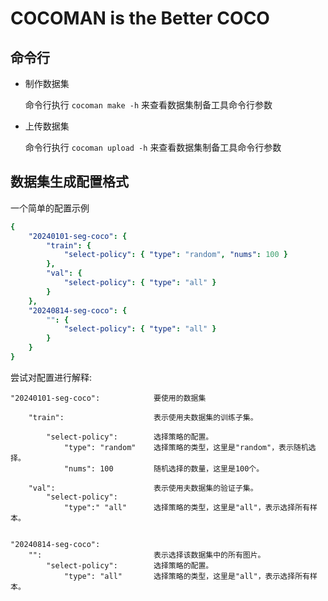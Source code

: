 # COCOMAN is the Better COCO

## 命令行

- 制作数据集

    命令行执行 `cocoman make -h` 来查看数据集制备工具命令行参数

- 上传数据集

    命令行执行 `cocoman upload -h` 来查看数据集制备工具命令行参数

## 数据集生成配置格式

一个简单的配置示例

```yml
{
    "20240101-seg-coco": {
        "train": {
            "select-policy": { "type": "random", "nums": 100 }
        },
        "val": {
            "select-policy": { "type": "all" }
        }
    },
    "20240814-seg-coco": {
        "": {
            "select-policy": { "type": "all" }
        }
    }
}
```

尝试对配置进行解释:

```
"20240101-seg-coco":            要使用的数据集
    
    "train":                    表示使用夫数据集的训练子集。
    
        "select-policy":        选择策略的配置。
            "type": "random"    选择策略的类型，这里是"random"，表示随机选择。
            "nums": 100         随机选择的数量，这里是100个。

    "val":                      表示使用夫数据集的验证子集。
        "select-policy": 
            "type":" "all"      选择策略的类型，这里是"all"，表示选择所有样本。


"20240814-seg-coco":
    "":                         表示选择该数据集中的所有图片。
        "select-policy":        选择策略的配置。
            "type": "all"       选择策略的类型，这里是"all"，表示选择所有样本。
```
